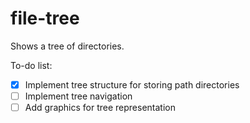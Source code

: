 # file-tree

Shows a tree of directories.

To-do list:
- [x] Implement tree structure for storing path directories
- [ ] Implement tree navigation
- [ ] Add graphics for tree representation

